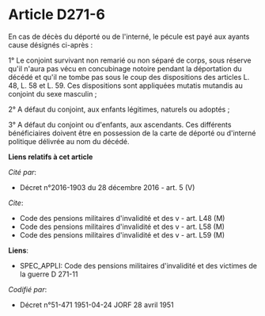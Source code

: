 # Article D271-6

En cas de décès du déporté ou de l'interné, le pécule est payé aux ayants cause désignés ci-après :

1° Le conjoint survivant non remarié ou non séparé de corps, sous réserve qu'il n'aura pas vécu en concubinage notoire
pendant la déportation du décédé et qu'il ne tombe pas sous le coup des dispositions des articles L. 48, L. 58 et L. 59. Ces
dispositions sont appliquées mutatis mutandis au conjoint du sexe masculin ;

2° A défaut du conjoint, aux enfants légitimes, naturels ou adoptés ;

3° A défaut du conjoint ou d'enfants, aux ascendants. Ces différents bénéficiaires doivent être en possession de la carte de
déporté ou d'interné politique délivrée au nom du décédé.

**Liens relatifs à cet article**

_Cité par_:

  - Décret n°2016-1903 du 28 décembre 2016 - art. 5 (V)

_Cite_:

  - Code des pensions militaires d'invalidité et des v - art. L48 (M)
  - Code des pensions militaires d'invalidité et des v - art. L58 (M)
  - Code des pensions militaires d'invalidité et des v - art. L59 (M)

**Liens**:

  - SPEC_APPLI: Code des pensions militaires d'invalidité et des victimes de la guerre D 271-11

_Codifié par_:

  - Décret n°51-471 1951-04-24 JORF 28 avril 1951
